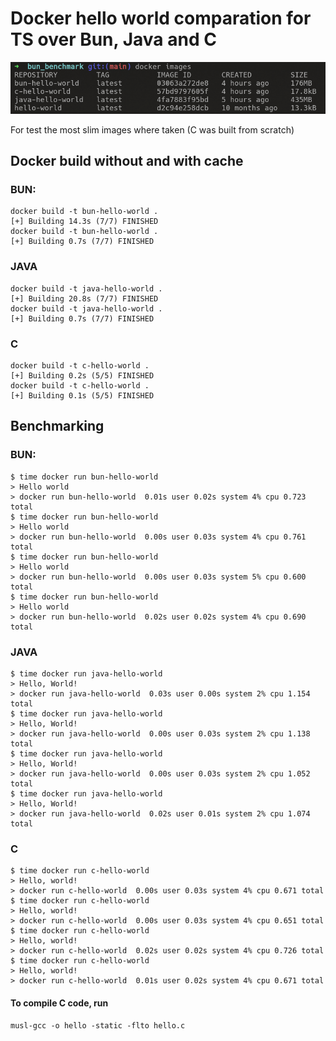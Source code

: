 # Docker hello world comparation for TS over Bun, Java and C

![Images size](./.img/images.png?raw=true)

For test the most slim images where taken (C was built from scratch)


## Docker build without and with cache
### BUN: 
```
docker build -t bun-hello-world .
[+] Building 14.3s (7/7) FINISHED  
docker build -t bun-hello-world .
[+] Building 0.7s (7/7) FINISHED 
```

### JAVA
```
docker build -t java-hello-world .
[+] Building 20.8s (7/7) FINISHED
docker build -t java-hello-world .
[+] Building 0.7s (7/7) FINISHED 
```

### C
```
docker build -t c-hello-world .
[+] Building 0.2s (5/5) FINISHED
docker build -t c-hello-world .
[+] Building 0.1s (5/5) FINISHED
```

## Benchmarking
### BUN: 
```
$ time docker run bun-hello-world
> Hello world
> docker run bun-hello-world  0.01s user 0.02s system 4% cpu 0.723 total
$ time docker run bun-hello-world
> Hello world
> docker run bun-hello-world  0.00s user 0.03s system 4% cpu 0.761 total
$ time docker run bun-hello-world
> Hello world
> docker run bun-hello-world  0.00s user 0.03s system 5% cpu 0.600 total
$ time docker run bun-hello-world
> Hello world
> docker run bun-hello-world  0.02s user 0.02s system 4% cpu 0.690 total
```

### JAVA
```
$ time docker run java-hello-world
> Hello, World!
> docker run java-hello-world  0.03s user 0.00s system 2% cpu 1.154 total
$ time docker run java-hello-world
> Hello, World!
> docker run java-hello-world  0.00s user 0.03s system 2% cpu 1.138 total
$ time docker run java-hello-world
> Hello, World!
> docker run java-hello-world  0.00s user 0.03s system 2% cpu 1.052 total
$ time docker run java-hello-world
> Hello, World!
> docker run java-hello-world  0.02s user 0.01s system 2% cpu 1.074 total
```

### C
```
$ time docker run c-hello-world
> Hello, world!
> docker run c-hello-world  0.00s user 0.03s system 4% cpu 0.671 total
$ time docker run c-hello-world
> Hello, world!
> docker run c-hello-world  0.00s user 0.03s system 4% cpu 0.651 total
$ time docker run c-hello-world
> Hello, world!
> docker run c-hello-world  0.02s user 0.02s system 4% cpu 0.726 total
$ time docker run c-hello-world
> Hello, world!
> docker run c-hello-world  0.01s user 0.02s system 4% cpu 0.671 total
```

#### To compile C code, run
```
musl-gcc -o hello -static -flto hello.c
```
